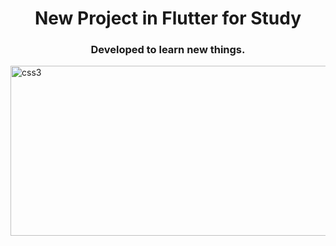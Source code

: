 <h1 align="center">New Project in Flutter for Study</h1>
<h3 align="center">Developed to learn new things.</h3>


   <div text-align: center>
   <a href="https://flutter.dev/" target="_blank">
    <img src="https://upload.wikimedia.org/wikipedia/commons/1/17/Google-flutter-logo.png" alt="css3" width="953" height="272"/>
   </a>
   </div>